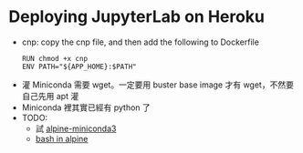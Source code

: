 # Deploying JupyterLab on Heroku

* cnp: copy the cnp file, and then add the following to Dockerfile
  ```
  RUN chmod +x cnp
  ENV PATH="${APP_HOME}:$PATH"
  ```
* 灌 Miniconda 需要 wget。一定要用 buster base image 才有 wget，不然要自己先用 apt 灌
* Miniconda 裡其實已經有 python 了
* TODO: 
  * 試 [alpine-miniconda3](https://hub.docker.com/r/frolvlad/alpine-miniconda3)
  * [bash in alpine](https://stackoverflow.com/questions/40944479/docker-how-to-use-bash-with-an-alpine-based-docker-image)
